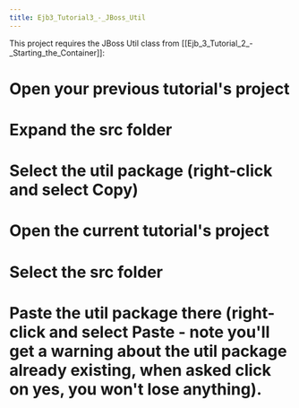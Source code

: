 ```yaml
---
title: Ejb3_Tutorial3_-_JBoss_Util
---
```

This project requires the JBoss Util class from [[Ejb_3_Tutorial_2_-_Starting_the_Container]]:
# Open your previous tutorial's project
# Expand the **src** folder
# Select the **util** package (right-click and select **Copy**)
# Open the current tutorial's project
# Select the **src** folder
# Paste the **util** package there (right-click and select **Paste** - note you'll get a warning about the util package already existing, when asked click on **yes**, you won't lose anything).

